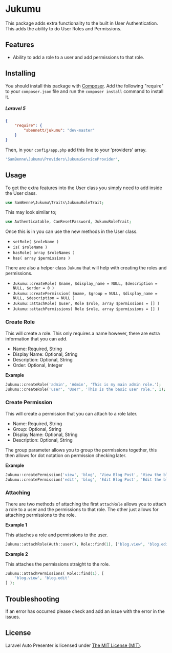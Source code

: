 Jukumu
========================

This package adds extra functionality to the built in User Authentication. This adds the ability to do User Roles and Permissions.

## Features
 - Ability to add a role to a user and add permissions to that role.
 
## Installing

You should install this package with [Composer](http://getcomposer.org/). Add the following "require" to your `composer.json` file and run the `composer install` command to install it.

##### Laravel 5

```json
{
    "require": {
        "sbennett/jukumu": "dev-master"
    }
}
```

Then, in your `config/app.php` add this line to your 'providers' array.

```php
'SamBenne\Jukumu\Providers\JukumuServiceProvider',
```

## Usage

To get the extra features into the User class you simply need to add inside the User class.

```php
use SamBenne\Jukumu\Traits\JukumuRoleTrait;
```

This may look similar to;

```php
use Authenticatable, CanResetPassword, JukumuRoleTrait;
```

Once this is in you can use the new methods in the User class.

 - `setRole( $roleName )`
 - `is( $roleName )`
 - `hasRole( array $roleNames )`
 - `has( array $permissions )`
 
There are also a helper class `Jukumu` that will help with creating the roles and permissions.

 - `Jukumu::createRole( $name, $display_name = NULL, $description = NULL, $order = 0 )`
 - `Jukumu::createPermission( $name, $group = NULL, $display_name = NULL, $description = NULL )`
 - `Jukumu::attachRole( $user, Role $role, array $permissions = [] )`
 - `Jukumu::attachPermissions( Role $role, array $permissions = [] )`
 
### Create Role

This will create a role. This only requires a name however, there are extra information that you can add.

 - Name: Required, String
 - Display Name: Optional, String
 - Description: Optional, String
 - Order: Optional, Integer

**Example**

```php
Jukumu::createRole('admin', 'Admin', 'This is my main admin role.');
Jukumu::createRole('user', 'User', 'This is the basic user role.', 1);
```
 
### Create Permission

This will create a permission that you can attach to a role later.

 - Name: Required, String
 - Group: Optional, String
 - Display Name: Optional, String
 - Description: Optional, String

The group parameter allows you to group the permissions together, this then allows for dot notation on permission 
checking later.

**Example**

```php
Jukumu::createPermission('view', 'blog', 'View Blog Post', 'View the blog post.');
Jukumu::createPermission('edit', 'blog', 'Edit Blog Post', 'Edit the blog post.');
```

### Attaching

There are two methods of attaching the first `attachRole` allows you to attach a role to a user and the permissions to 
that role. The other just allows for attaching permissions to the role.

**Example 1**

This attaches a role and permissions to the user.

```php
Jukumu::attachRole(Auth::user(), Role::find(1), ['blog.view', 'blog.edit']);
```

**Example 2**

This attaches the permissions straight to the role.

```php
Jukumu::attachPermissions( Role::find(1), [
    'blog.view', 'blog.edit'
] );
```

## Troubleshooting

If an error has occurred please check and add an issue with the error in the issues.


## License

Laravel Auto Presenter is licensed under [The MIT License (MIT)](LICENSE).